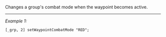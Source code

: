 Changes a group's combat mode when the waypoint becomes active.


---
*Example 1:*
```sqf
[_grp, 2] setWaypointCombatMode "RED";
```